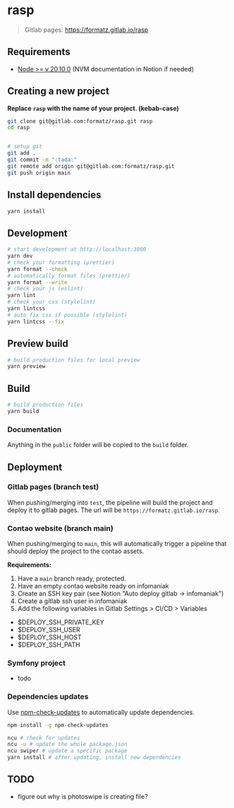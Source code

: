 # rasp

> Gitlab pages: https://formatz.gitlab.io/rasp

## Requirements

-   [Node >= v.20.10.0](https://nodejs.org/en/) (NVM documentation in Notion if needed)

## Creating a new project

**Replace `rasp` with the name of your project. (kebab-case)**

```bash
git clone git@gitlab.com:formatz/rasp.git rasp
cd rasp


# setup git
git add .
git commit -m ":tada:"
git remote add origin git@gitlab.com:formatz/rasp.git
git push origin main
```

## Install dependencies

```bash
yarn install
```

## Development

```bash
# start development at http://localhost:3000
yarn dev
# check your formatting (prettier)
yarn format --check
# automatically format files (prettier)
yarn format --write
# check your js (eslint)
yarn lint
# check your css (stylelint)
yarn lintcss
# auto fix css if possible (stylelint)
yarn lintcss --fix
```

## Preview build

```bash
# build production files for local preview
yarn preview
```

## Build

```bash
# build production files
yarn build
```

### Documentation

Anything in the `public` folder will be copied to the `build` folder.

## Deployment

### Gitlab pages (branch test)

When pushing/merging into `test`, the pipeline will build the project and deploy it to gitlab pages. The url will be `https://formatz.gitlab.io/rasp`.

### Contao website (branch main)

When pushing/merging to `main`, this will automatically trigger a pipeline that should deploy the project to the contao assets.

**Requirements:**

1. Have a `main` branch ready, protected.
2. Have an empty contao website ready on infomaniak
3. Create an SSH key pair (see Notion "Auto deploy gitlab -> infomaniak")
4. Create a gitlab ssh user in infomaniak
5. Add the following variables in Gitlab Settings > CI/CD > Variables

-   $DEPLOY_SSH_PRIVATE_KEY
-   $DEPLOY_SSH_USER
-   $DEPLOY_SSH_HOST
-   $DEPLOY_SSH_PATH

### Symfony project

-   todo

### Dependencies updates

Use [npm-check-updates](https://www.npmjs.com/package/npm-check-updates) to automatically update dependencies.

```bash
npm install -g npm-check-updates

ncu # check for updates
ncu -u # update the whole package.json
ncu swiper # update a specific package
yarn install # after updating, install new dependencies
```

## TODO

-   figure out why is photoswipe is creating file?

